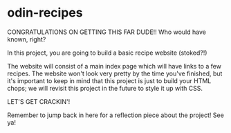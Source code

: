# odin-recipes

CONGRATULATIONS ON GETTING THIS FAR DUDE!! Who would have known, right?

In this project, you are going to build a basic recipe website (stoked?!)

The website will consist of a main index page which will have links to a few recipes. The website won't look very pretty by the time you've finished, but it's important to keep in mind that this project is just to build your HTML chops; we will revisit this project in the future to style it up with CSS.

LET'S GET CRACKIN'!



Remember to jump back in here for a reflection piece about the project! 
See ya!





